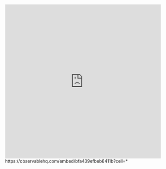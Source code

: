 [<iframe width="100%" height="500" frameborder="0"
  src="https://observablehq.com/embed/bfa439efbeb8411b?cell=*"></iframe>
](https://observablehq.com/embed/bfa439efbeb8411b?cell=*)https://observablehq.com/embed/bfa439efbeb8411b?cell=*
